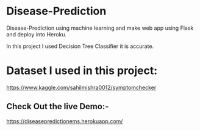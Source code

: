 # Disease-Prediction
Disease-Prediction using machine learning and make web app using Flask and deploy into Heroku.

In this project I used Decision Tree Classifier it is accurate.

# Dataset I used in this project:
https://www.kaggle.com/sahilmishra0012/symptomchecker


## Check Out the live Demo:-  
https://diseasepredictionems.herokuapp.com/

